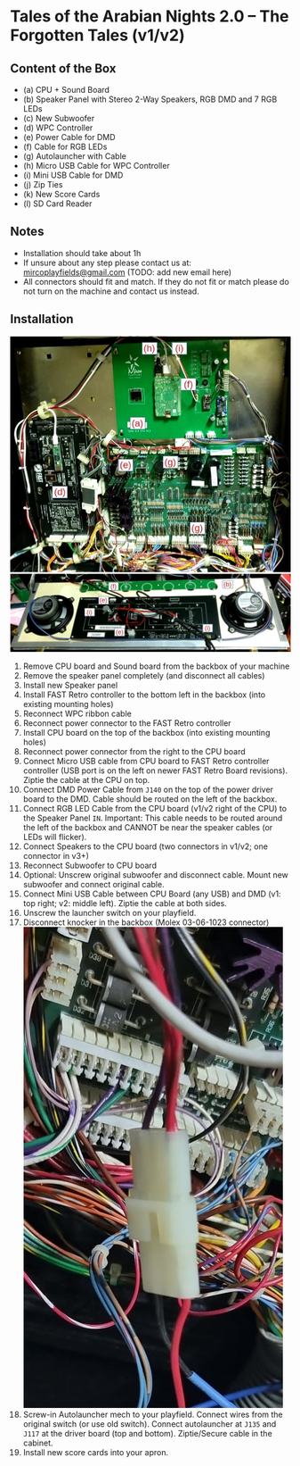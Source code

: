 # Tales of the Arabian Nights 2.0 – The Forgotten Tales (v1/v2)

## Content of the Box

* (a) CPU + Sound Board
* (b) Speaker Panel with Stereo 2-Way Speakers, RGB DMD and 7 RGB LEDs
* (c) New Subwoofer
* (d) WPC Controller
* (e) Power Cable for DMD
* (f) Cable for RGB LEDs
* (g) Autolauncher with Cable
* (h) Micro USB Cable for WPC Controller
* (i) Mini USB Cable for DMD
* (j) Zip Ties
* (k) New Score Cards
* (l) SD Card Reader

## Notes

* Installation should take about 1h
* If unsure about any step please contact us at: mircoplayfields@gmail.com (TODO: add new email here)
* All connectors should fit and match. If they do not fit or match please do not turn on the machine and contact us instead.

## Installation

![Backbox](images/backbox_annotated.jpg)
![Speaker Panel](images/speaker_panel_annotated.jpg)

 1. Remove CPU board and Sound board from the backbox of your machine
 2. Remove the speaker panel completely (and disconnect all cables)
 3. Install new Speaker panel
 4. Install FAST Retro controller to the bottom left in the backbox (into existing mounting holes)
 5. Reconnect WPC ribbon cable
 6. Reconnect power connector to the FAST Retro controller
 7. Install CPU board on the top of the backbox (into existing mounting holes)
 8. Reconnect power connector from the right to the CPU board
 9. Connect Micro USB cable from CPU board to FAST Retro controller controller (USB port is on the left on newer FAST Retro Board revisions). Ziptie the cable at the CPU on top.
10. Connect DMD Power Cable from `J140` on the top of the power driver board to the DMD. Cable should be routed on the left of the backbox.
11. Connect RGB LED Cable from the CPU board (v1/v2 right of the CPU) to the Speaker Panel `IN`. Important: This cable needs to be routed around the left of the backbox and CANNOT be near the speaker cables (or LEDs will flicker).
12. Connect Speakers to the CPU board (two connectors in v1/v2; one connector in v3+)
13. Reconnect Subwoofer to CPU board
14. Optional: Unscrew original subwoofer and disconnect cable. Mount new subwoofer and connect original cable.
15. Connect Mini USB Cable between CPU Board (any USB) and DMD (v1: top right; v2: middle left). Ziptie the cable at both sides.
16. Unscrew the launcher switch on your playfield.
17. Disconnect knocker in the backbox (Molex 03-06-1023 connector)
    ![Disconnect knocker connector](images/disconnect_knocker.jpg)
18. Screw-in Autolauncher mech to your playfield. Connect wires from the original switch (or use old switch). Connect autolauncher at `J135` and `J117` at the driver board (top and bottom). Ziptie/Secure cable in the cabinet.
19. Install new score cards into your apron.